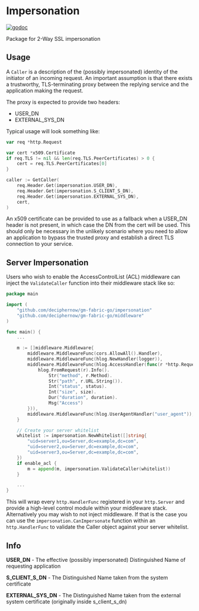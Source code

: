 # Impersonation
[![godoc](http://img.shields.io/badge/godoc-reference-blue.svg?style=flat)](https://godoc.org/github.com/deciphernow/gm-fabric-go/impersonation)

Package for 2-Way SSL impersonation

## Usage
A `Caller` is a description of the (possibly impersonated) identity of the initiator of an incoming request. An important assumption is that there exists a trustworthy, TLS-terminating proxy between the replying service and the application making the request.

The proxy is expected to provide two headers:
- USER_DN
- EXTERNAL_SYS_DN

Typical usage will look something like:
```go
var req *http.Request

var cert *x509.Certificate
if req.TLS != nil && len(req.TLS.PeerCertificates) > 0 {
	cert = req.TLS.PeerCertificates[0]
}

caller := GetCaller(
    req.Header.Get(impersonation.USER_DN),
    req.Header.Get(impersonation.S_CLIENT_S_DN),
    req.Header.Get(impersonation.EXTERNAL_SYS_DN),
    cert,
)
```
An x509 certificate can be provided to use as a fallback when a USER_DN header is not present, in which case the DN
from the cert will be used. This should only be necessary in the unlikely scenario where you need to allow an
application to bypass the trusted proxy and establish a direct TLS connection to your service.

## Server Impersonation
Users who wish to enable the AccessControlList (ACL) middleware can inject the `ValidateCaller` function into their middleware stack like so:
```go
package main

import (
	"github.com/deciphernow/gm-fabric-go/impersonation"
	"github.com/deciphernow/gm-fabric-go/middleware"
)

func main() {
	...

	m := []middleware.Middleware{
		middleware.MiddlewareFunc(cors.AllowAll().Handler),
		middleware.MiddlewareFunc(hlog.NewHandler(logger)),
		middleware.MiddlewareFunc(hlog.AccessHandler(func(r *http.Request, status int, size int, duration time.Duration) {
			hlog.FromRequest(r).Info().
				Str("method", r.Method).
				Str("path", r.URL.String()).
				Int("status", status).
				Int("size", size).
				Dur("duration", duration).
				Msg("Access")
		})),
		middleware.MiddlewareFunc(hlog.UserAgentHandler("user_agent")),
	}

	// Create your server whitelist
	whitelist := impersonation.NewWhitelist([]string{
		"uid=server1,ou=Server,dc=example,dc=com",
		"uid=server2,ou=Server,dc=example,dc=com",
		"uid=server3,ou=Server,dc=example,dc=com",
	})
	if enable_acl {
		m = append(m, impersonation.ValidateCaller(whitelist))
	}

	...
}
```
This will wrap every `http.HandlerFunc` registered in your `http.Server` and provide a high-level control module within your middleware stack. Alternatively you may wish to not inject middleware. If that is the case you can use the `impersonation.CanImpersonate` function within an `http.HandlerFunc` to validate the Caller object against your server whitelist.

## Info
**USER_DN** - The effective (possibly impersonated) Distinguished Name of requesting application

**S_CLIENT_S_DN** - The Distinguished Name taken from the system certificate

**EXTERNAL_SYS_DN** - The Distinguished Name taken from the external system certificate (originally inside s_client_s_dn)
